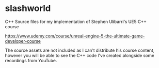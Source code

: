 # slashworld
C++ Source files for my implementation of Stephen Ulibarri's UE5 C++ course

https://www.udemy.com/course/unreal-engine-5-the-ultimate-game-developer-course

The source assets are not included as I can't distribute his course content, however you will be able to see the C++ code I've created alongside some recordings from YouTube.

